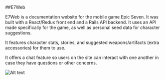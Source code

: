 
##E7Web

E7Web is a documentation website for the mobile game Epic Seven. It was built with a React/Redux front end and a Rails API backend. It uses an API made specifically for the game, as well as personal seed data for character suggestions.

It features character stats, stories, and suggested weapons/artifacts (extra accessories) for them to use.

It offers a chat feature so users on the site can interact with one another in case they have questions or other concerns.

![Alt text](https://i.imgur.com/zAuprHm.png "E7Web")
